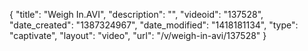 {
    "title": "Weigh In.AVI",
    "description": "",
    "videoid": "137528",
    "date_created": "1387324967",
    "date_modified": "1418181134",
    "type": "captivate",
    "layout": "video",
    "url": "\/v\/weigh-in-avi\/137528"
}